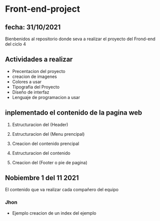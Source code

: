 # Front-end-project
## fecha: 31/10/2021


Bienbenidos al repositorio donde seva a realizar el proyecto del Frond-end del ciclo 4

## Actividades a realizar

- Precentacion del proyecto
- creacion de imagenes
- Colores a usar
- Tipografia del Proyecto
- Diseño de interfaz
- Lenguaje de programacion a usar

## inplementado el contenido de la pagina web

1. Estructuracion del (Header)
2. Estructuracion del (Menu prencipal)
3. Creacion del contenido prencipal

4. Estructuracion del contenido

5. Creacion del (Footer o pie de pagina)

## Nobiembre 1 del 11 2021
El contenido que va realizar cada compañero del equipo

### Jhon

- Ejemplo creacion de un index del ejemplo